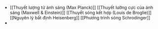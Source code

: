 - [[Thuyết lượng tử ánh sáng (Max Planck)]]
  [[Thuyết lưỡng cực của ánh sáng (Maxwell & Einstein)]]
  [[Thuyết sóng kết hợp (Louis de Broglie)]]
  [[Nguyên lý bất định Heisenberg]]
  [[Phương trình sóng Schrodinger]]
-